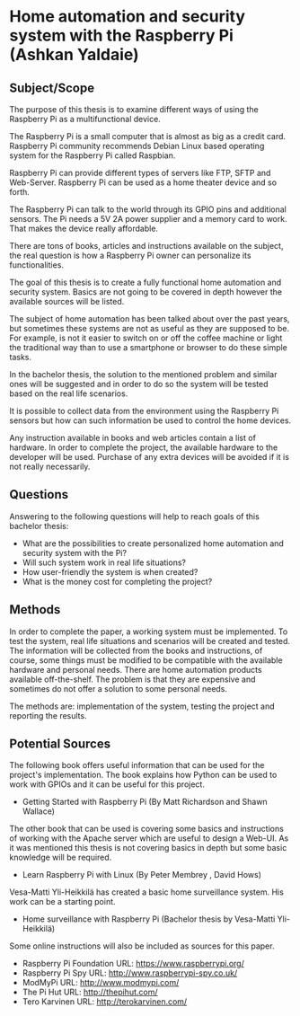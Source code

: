 # Home automation and security system with the Raspberry Pi (Ashkan Yaldaie)

## Subject/Scope    

The purpose of this thesis is to examine different ways of using the Raspberry Pi as a multifunctional device.

The Raspberry Pi is a small computer that is almost as big as a credit card. Raspberry Pi community recommends Debian Linux based operating system for the Raspberry Pi called Raspbian. 

Raspberry Pi can provide different types of servers like FTP, SFTP and Web-Server. Raspberry Pi can be used as a home theater device and so forth.

The Raspberry Pi can talk to the world through its GPIO pins and additional sensors. The Pi needs a 5V 2A power supplier and a memory card to work. That makes the device really affordable.
    
There are tons of books, articles and instructions available on the subject, the real question is how a Raspberry Pi owner can personalize its functionalities.

The goal of this thesis is to create a fully functional home automation and security system. Basics are not going to be covered in depth however the available sources will be listed.

The subject of home automation has been talked about over the past years, but sometimes these systems are not as useful as they are supposed to be. For example, is not it easier to switch on or off the coffee machine or light the traditional way than to use a smartphone or browser to do these simple tasks.

In the bachelor thesis, the solution to the mentioned problem and similar ones will be suggested and in order to do so the system will be tested based on the real life scenarios.

It is possible to collect data from the environment using the Raspberry Pi sensors but how can such information be used to control the home devices.

Any instruction available in books and web articles contain a list of hardware. In order to complete the project, the available hardware to the developer will be used. Purchase of any extra devices will be avoided if it is not really necessarily.
    
## Questions    

Answering to the following questions will help to reach goals of this bachelor thesis:
    
* What are the possibilities to create personalized home automation and security system with the Pi?
* Will such system work in real life situations?
* How user-friendly the system is when created?
* What is the money cost for completing the project?

## Methods    

In order to complete the paper, a working system must be implemented. To test the system, real life situations and scenarios will be created and tested. The information will be collected from the books and instructions, of course, some things must be modified to be compatible with the available hardware and personal needs. There are home automation products available off-the-shelf. The problem is that they are expensive and sometimes do not offer a solution to some personal needs. 

The methods are: implementation of the system, testing the project and reporting the results.

## Potential Sources    

The following book offers useful information that can be used for the project's implementation. The book explains how Python can be used to work with GPIOs and it can be useful for this project.

* Getting Started with Raspberry Pi (By Matt Richardson and Shawn Wallace)

The other book that can be used is covering some basics and instructions of working with the Apache server which are useful to design a Web-UI. As it was mentioned this thesis is not covering basics in depth but some basic knowledge will be required.

* Learn Raspberry Pi with Linux (By Peter Membrey , David Hows)

Vesa-Matti Yli-Heikkilä has created a basic home surveillance system. His work can be a starting point.

* Home surveillance with Raspberry Pi (Bachelor thesis by Vesa-Matti Yli-Heikkilä)

Some online instructions will also be included as sources for this paper.

* Raspberry Pi Foundation URL: https://www.raspberrypi.org/
* Raspberry Pi Spy URL: http://www.raspberrypi-spy.co.uk/
* ModMyPi URL: http://www.modmypi.com/
* The Pi Hut URL: http://thepihut.com/
* Tero Karvinen URL: http://terokarvinen.com/
